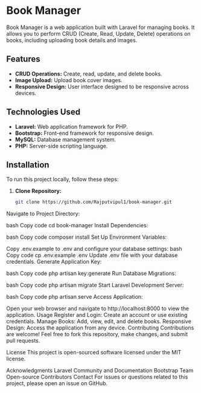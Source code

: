 # Book Manager

Book Manager is a web application built with Laravel for managing books. It allows you to perform CRUD (Create, Read, Update, Delete) operations on books, including uploading book details and images.

## Features

- **CRUD Operations:** Create, read, update, and delete books.
- **Image Upload:** Upload book cover images.
- **Responsive Design:** User interface designed to be responsive across devices.

## Technologies Used

- **Laravel:** Web application framework for PHP.
- **Bootstrap:** Front-end framework for responsive design.
- **MySQL:** Database management system.
- **PHP:** Server-side scripting language.

## Installation

To run this project locally, follow these steps:

1. **Clone Repository:**
   ```bash
   git clone https://github.com/Rajputvipul1/book-manager.git
Navigate to Project Directory:

bash
Copy code
cd book-manager
Install Dependencies:

bash
Copy code
composer install
Set Up Environment Variables:

Copy .env.example to .env and configure your database settings:
bash
Copy code
cp .env.example .env
Update .env file with your database credentials.
Generate Application Key:

bash
Copy code
php artisan key:generate
Run Database Migrations:

bash
Copy code
php artisan migrate
Start Laravel Development Server:

bash
Copy code
php artisan serve
Access Application:

Open your web browser and navigate to http://localhost:8000 to view the application.
Usage
Register and Login: Create an account or use existing credentials.
Manage Books: Add, view, edit, and delete books.
Responsive Design: Access the application from any device.
Contributing
Contributions are welcome! Feel free to fork this repository, make changes, and submit pull requests.

License
This project is open-sourced software licensed under the MIT license.

Acknowledgments
Laravel Community and Documentation
Bootstrap Team
Open-source Contributors
Contact
For issues or questions related to this project, please open an issue on GitHub.

